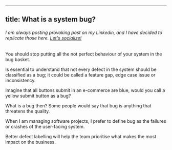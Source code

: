 
---
title: What is a system bug?
---

###### I am always posting provoking post on my Linkedin, and I have decided to replicate those here. [Let's socialize!](https://www.linkedin.com/in/alexsandro-souza-dev)

You should stop putting all the not perfect behaviour of your system in the bug basket.

Is essential to understand that not every defect in the system should be classified as a bug; it could be called a feature gap, edge case issue or inconsistency.

Imagine that all buttons submit in an e-commerce are blue, would you call a yellow submit button as a bug?

What is a bug then?
Some people would say that bug is anything that threatens the quality.

When I am managing software projects, I prefer to define bug as the failures or crashes of the user-facing system.

Better defect labelling will help the team prioritise what makes the most impact on the business.

